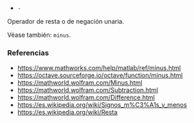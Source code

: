 * `-`

Operador de resta o de negación unaria.

Véase también: `minus`.

### Referencias

* https://www.mathworks.com/help/matlab/ref/minus.html
* https://octave.sourceforge.io/octave/function/minus.html
* https://mathworld.wolfram.com/Minus.html
* https://mathworld.wolfram.com/Subtraction.html
* https://mathworld.wolfram.com/Difference.html
* https://es.wikipedia.org/wiki/Signos_m%C3%A1s_y_menos
* https://es.wikipedia.org/wiki/Resta
